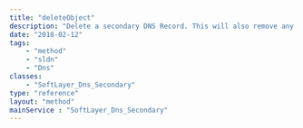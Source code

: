```yaml
---
title: "deleteObject"
description: "Delete a secondary DNS Record. This will also remove any associated domain records and resource records on the SoftLayer nameservers that were created as a result of the zone transfers. This action cannot be undone. "
date: "2018-02-12"
tags:
    - "method"
    - "sldn"
    - "Dns"
classes:
    - "SoftLayer_Dns_Secondary"
type: "reference"
layout: "method"
mainService : "SoftLayer_Dns_Secondary"
---
```

